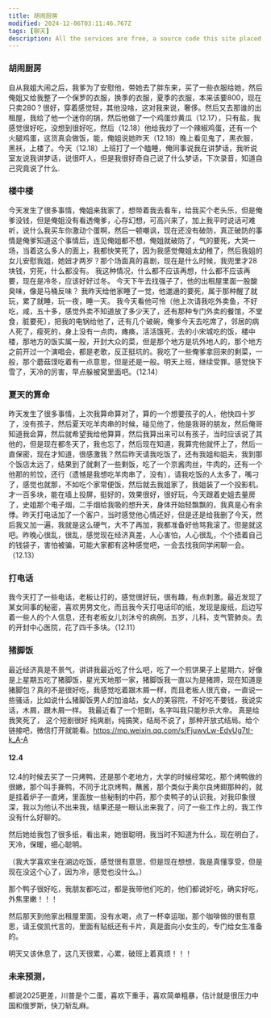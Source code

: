 ```yaml
---
title: 胡闹厨房
modified: 2024-12-06T03:11:46.767Z
tags: [聊天]
description: All the services are free, a source code this site placed on github repository and intergration with netlify service, another service that you can use is github page for hosting your own static site.
---
```

### 胡闹厨房
自从我姐大闹之后，我爹为了安慰他，带她去了胖东来，买了一些衣服给她，然后俺姐又给我整了一个保罗的衣服，换季的衣服，夏季的衣服，本来该要800，现在只卖280？很好，穿着感觉轻，其他没啥，这对我来说，奢侈。然后又去那谁的出租屋，我给了他一个迷你的锅，然后他做了一个鸡蛋炒黄瓜（12.17），只有盐，我感觉很好吃，没想到很好吃，然后（12.18）他给我炒了一个辣椒鸡蛋，还有一个火腿鸡蛋，这货真会做饭，能，俺姐说她昨天（12.18）晚上看见鬼了，黑衣服，黑袄，上楼了。今天（12.18）上班打了一个瞌睡，俺同事说我在讲梦话，我听说室友说我讲梦话，说很吓人，但是我很好奇自己说了什么梦话，下次录音，知道自己究竟说了什么.
### 楼中楼
今天发生了很多事情，俺姐来我家了，想带着我去看车，给我买个老头乐，但是俺爹没钱，但是俺姐没有看透俺爹，心存幻想，可高兴来了，加上我平时说话可难听，说什么我买车你激动个蛋啊，然后一顿嘲讽，现在还没有破防，真正破防的事情是俺爹知道这个事情后，连见俺姐都不想，俺姐就破防了，气的要死，大哭一场，当着这么多人的面上，我都快笑死了，因为我感觉俺姐太幼稚了，然后我姐的女儿安慰我姐，她妞才两岁？那个场面真的喜剧，现在是什么时候，我兜里才28块钱，穷死，什么都没有。
我这种情况，什么都不应该再想，什么都不应该再要，现在是冷冬，应该好好过冬。
今天下午去找强子了，他的出租屋里面一股酸臭味，像是马桶反味？
我昨天给他家睡了一觉，他邋遢的要死，属于那种醒了就玩，累了就睡，玩一夜，睡一天。
我今天看他可怜（他上次请我吃外卖鱼，不好吃，咸，五十多，感觉外卖不知道放了多少天了，还有那种专门外卖的餐馆，不堂食，脏要死），把我的电锅给他了，还有几个破碗，俺爹今天去吃席了，邻居的病人死了，瘦死的，身上没有一点肉，瘫痪，活活饿死，去的小宋城吃的饭，楼中楼，那地方的饭实属一般，开封大众的菜，但是那个地方是坑外地人的，那个地方之前开过一个演唱会，都是老歌，反正挺坑的。我吃了一些俺爹拿回来的剩菜，一般，那个蘑菇馍吃着有一点意思，但是还是一般。明天上班，继续受罪。感觉快下雪了，天冷的厉害，早点躲被窝里面吧。（12.14）
### 夏天的算命
昨天发生了很多事情，上次我算命算对了，算的一个想要孩子的人，他快四十岁了，没有孩子，然后夏天吃羊肉串的时候，碰见他了，他是我哥的朋友，然后俺哥知道我会算，然后就希望我给他算算，然后我算出来可以有孩子，当时应该说了其他的，但是现在都冬天了，我也忘了，然后现在知道，我算完他就怀上了，然后一直保密，现在才知道，很感激我？然后昨天请我吃饭了，还有我姐和姐夫，我到那个饭店太远了，结果到了就剩了一些剩饭，吃了一个京酱肉丝，牛肉的，还有一个他那的煎饺，还行（遗憾是我想吃羊肉串了，没有），请我吃饭的人太多了，嘴刁了，感觉也就那，不如吃个家常便饭，然后就去我姐家了，我姐装了一个投影机，才一百多块，能在墙上投屏，挺好的，效果很好，很好玩，今天跟着史姐去量房了，史姐那个电子烟，二手烟给我吸的想升天，身体开始轻飘飘的，我真是心有余悸。昨天打电话加了一个客户，当时感觉他心情还好，但是还是给我删了今天，然后我又加一遍，我就是这么硬气，大不了再加，我都准备好他骂我滚了。但是就这吧。昨晚心很乱，很乱，感觉现在经济真差，人心害怕，人心很乱，个个捂着自己的钱袋子，害怕被骗，可能大家都有这种感觉吧，一会去找我同学闲聊一会。（12.13）
### 打电话
我今天打了一些电话，老板让打的，感觉很好玩，很有趣，有点刺激。最近发现了某女同事的秘密，喜欢男男文化，而且我今天打电话印的纸，发现是废纸，后边写着一些人的个人信息，还有老板女儿刘沐兮的病例，五岁，儿科，支气管肺炎。去的开封中心医院，花了四千多块。（12.11）
### 猪脚饭
最近经济真是不景气，讲讲我最近吃了什么吧，吃了一个煎饼果子上星期六，好像是上星期五吃了猪脚饭，星光天地那一家，猪脚饭我一直以为是猪蹄，现在知道是猪脚包？真的不是很好吃，我感觉吃着跟木屑一样，而且老板人很亢奋，一直说一些骚话，比如说什么猪脚饭男人的加油站，女人的美容院，不好吃不要钱，我说实话，木屑，跟木屑一样。 
我最近看了一个短剧，名字叫我只能秒杀大帝。
真是给我笑死了，
这个短剧很好 纯爽剧，纯搞笑，结局不说了，那种开放式结局。给个链接吧，微信打开就能看。https://mp.weixin.qq.com/s/FjuwvLw-EdvUg7tI-k_A-A
####  12.4
12.4的时候去买了一只烤鸭，还是那个老地方，大学的时候经常吃，那个烤鸭做的很嫩，那个叫手撕鸭，不同于北京烤鸭，蘸酱，那个类似于奥尔良烤翅那种的，就是挂着炉子一直烤，里面放一些秘制的中药，那个卖鸭子的认识我，对我印象很深，我以为他认不出来我，结果还是一眼认出来我了，问了一些工作上的，我工作没有什么好聊的。

然后她给我包了很多纸，看出来，她很聪明，我当时不知道为什么，现在明白了，天冷，保暖，细心聪明。

（我大学喜欢坐在湖边吃饭，感觉很有意思，但是现在想想，我是真懂享受，但是现在没这个心了，因为冷，感觉也没什么。）

那个鸭子很好吃，我朋友都吃过，都是我带他们吃的，他们都说好吃，确实好吃，外焦里嫩！！！

然后那天到他家出租屋里面，没有水喝，点了一杯幸运咖，那个咖啡做的很有意思，请王俊凯代言的，里面有贴纸还有卡片，真是面向小女生的，专门给女生准备的。

明天又该休息了，这几天很累，心累，破班上着真烦！！！

### 未来预测，

都说2025更差，川普是个二蛋，喜欢下重手，喜欢简单粗暴，估计就是很压力中国和俄罗斯，快刀斩乱麻。

